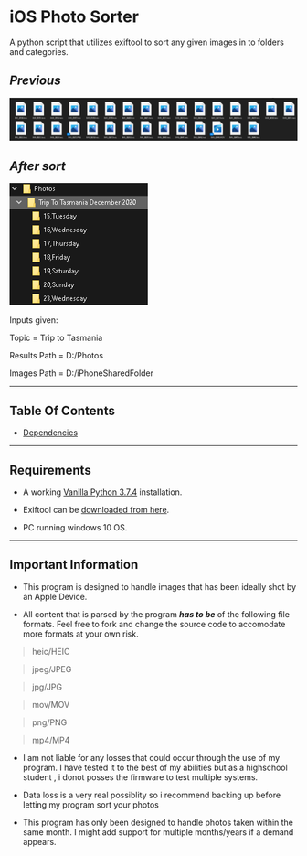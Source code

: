 # iOS Photo Sorter
A python script that utilizes exiftool to sort any given images in to folders and categories.

## ***Previous***
![Unsorted images](previous.png)

## ***After sort***
![Sorted images](after.png)

Inputs given:

Topic = Trip to Tasmania

Results Path = D:/Photos

Images Path = D:/iPhoneSharedFolder


***
## Table Of Contents

* [Dependencies](#Dependencies)

***
## Requirements
* A working [Vanilla Python 3.7.4](https://www.python.org/downloads/release/python-374/) installation.

* Exiftool can be [downloaded from here](https://exiftool.org/).

* PC running windows 10 OS.

***
## Important Information

* This program is designed to handle images that has been ideally shot by an Apple Device.

* All content that is parsed by the program ***has to be*** of the following file formats. Feel free to fork and change the source code to accomodate more formats at your own risk.

>heic/HEIC

>jpeg/JPEG

>jpg/JPG

>mov/MOV

>png/PNG

>mp4/MP4

* I am not liable for any losses that could occur through the use of my program. I have tested it to the best of my abilities but as a highschool student , i donot posses the firmware to test multiple systems.

* Data loss is a very real possiblity so i recommend backing up before letting my program sort your photos

* This program has only been designed to handle photos taken within the same month. I might add support for multiple months/years if a demand appears.